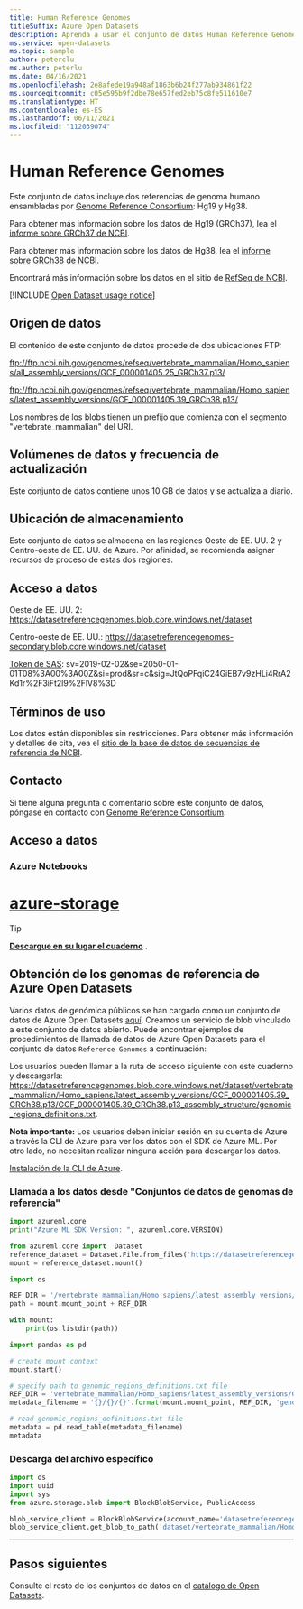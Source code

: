 ```yaml
---
title: Human Reference Genomes
titleSuffix: Azure Open Datasets
description: Aprenda a usar el conjunto de datos Human Reference Genomes en Azure Open Datasets.
ms.service: open-datasets
ms.topic: sample
author: peterclu
ms.author: peterlu
ms.date: 04/16/2021
ms.openlocfilehash: 2e8afede19a948af1863b6b24f277ab934861f22
ms.sourcegitcommit: c05e595b9f2dbe78e657fed2eb75c8fe511610e7
ms.translationtype: HT
ms.contentlocale: es-ES
ms.lasthandoff: 06/11/2021
ms.locfileid: "112039074"
---
```

# <a name="human-reference-genomes"></a>Human Reference Genomes

Este conjunto de datos incluye dos referencias de genoma humano ensambladas por [Genome Reference Consortium](https://www.ncbi.nlm.nih.gov/grc): Hg19 y Hg38.

Para obtener más información sobre los datos de Hg19 (GRCh37), lea el [informe sobre GRCh37 de NCBI](https://www.ncbi.nlm.nih.gov/assembly/GCF_000001405.13/).

Para obtener más información sobre los datos de Hg38, lea el [informe sobre GRCh38 de NCBI](http://www.ncbi.nlm.nih.gov/assembly/GCF_000001405.26/).

Encontrará más información sobre los datos en el sitio de [RefSeq de NCBI](https://www.ncbi.nlm.nih.gov/refseq/).

[!INCLUDE [Open Dataset usage notice](../../includes/open-datasets-usage-note.md)]

## <a name="data-source"></a>Origen de datos

El contenido de este conjunto de datos procede de dos ubicaciones FTP:

ftp://ftp.ncbi.nih.gov/genomes/refseq/vertebrate_mammalian/Homo_sapiens/all_assembly_versions/GCF_000001405.25_GRCh37.p13/

ftp://ftp.ncbi.nih.gov/genomes/refseq/vertebrate_mammalian/Homo_sapiens/latest_assembly_versions/GCF_000001405.39_GRCh38.p13/

Los nombres de los blobs tienen un prefijo que comienza con el segmento "vertebrate_mammalian" del URI.

## <a name="data-volumes-and-update-frequency"></a>Volúmenes de datos y frecuencia de actualización

Este conjunto de datos contiene unos 10 GB de datos y se actualiza a diario.

## <a name="storage-location"></a>Ubicación de almacenamiento

Este conjunto de datos se almacena en las regiones Oeste de EE. UU. 2 y Centro-oeste de EE. UU. de Azure. Por afinidad, se recomienda asignar recursos de proceso de estas dos regiones.

## <a name="data-access"></a>Acceso a datos

Oeste de EE. UU. 2: https://datasetreferencegenomes.blob.core.windows.net/dataset

Centro-oeste de EE. UU.: https://datasetreferencegenomes-secondary.blob.core.windows.net/dataset

[Token de SAS](/azure/storage/common/storage-sas-overview): sv=2019-02-02&se=2050-01-01T08%3A00%3A00Z&si=prod&sr=c&sig=JtQoPFqiC24GiEB7v9zHLi4RrA2Kd1r%2F3iFt2l9%2FlV8%3D

## <a name="use-terms"></a>Términos de uso

Los datos están disponibles sin restricciones. Para obtener más información y detalles de cita, vea el [sitio de la base de datos de secuencias de referencia de NCBI](https://www.ncbi.nlm.nih.gov/refseq/).

## <a name="contact"></a>Contacto

Si tiene alguna pregunta o comentario sobre este conjunto de datos, póngase en contacto con [Genome Reference Consortium](https://www.ncbi.nlm.nih.gov/grc/contact-us).

## <a name="data-access"></a>Acceso a datos

### <a name="azure-notebooks"></a>Azure Notebooks

# <a name="azure-storage"></a>[azure-storage](#tab/azure-storage)

<!-- nbstart https://opendatasets-api.azure.com/discoveryapi/OpenDataset/DownloadNotebook?serviceType=AzureNotebooks&package=azure-storage&registryId=genomics-reference-genomes -->

> [!TIP]
> **[Descargue en su lugar el cuaderno](https://opendatasets-api.azure.com/discoveryapi/OpenDataset/DownloadNotebook?serviceType=AzureNotebooks&package=azure-storage&registryId=genomics-reference-genomes)** .

## <a name="getting-the-reference-genomes-from-azure-open-datasets"></a>Obtención de los genomas de referencia de Azure Open Datasets

Varios datos de genómica públicos se han cargado como un conjunto de datos de Azure Open Datasets [aquí](https://azure.microsoft.com/services/open-datasets/catalog/). Creamos un servicio de blob vinculado a este conjunto de datos abierto. Puede encontrar ejemplos de procedimientos de llamada de datos de Azure Open Datasets para el conjunto de datos `Reference Genomes` a continuación:

Los usuarios pueden llamar a la ruta de acceso siguiente con este cuaderno y descargarla: https://datasetreferencegenomes.blob.core.windows.net/dataset/vertebrate_mammalian/Homo_sapiens/latest_assembly_versions/GCF_000001405.39_GRCh38.p13/GCF_000001405.39_GRCh38.p13_assembly_structure/genomic_regions_definitions.txt.

**Nota importante:** Los usuarios deben iniciar sesión en su cuenta de Azure a través la CLI de Azure para ver los datos con el SDK de Azure ML. Por otro lado, no necesitan realizar ninguna acción para descargar los datos.

[Instalación de la CLI de Azure](/cli/azure/install-azure-cli).

### <a name="calling-the-data-from--reference-genome-datasets"></a>Llamada a los datos desde "Conjuntos de datos de genomas de referencia"

```python
import azureml.core
print("Azure ML SDK Version: ", azureml.core.VERSION)
```

```python
from azureml.core import  Dataset
reference_dataset = Dataset.File.from_files('https://datasetreferencegenomes.blob.core.windows.net/dataset')
mount = reference_dataset.mount()
```

```python
import os

REF_DIR = '/vertebrate_mammalian/Homo_sapiens/latest_assembly_versions/GCF_000001405.39_GRCh38.p13/GCF_000001405.39_GRCh38.p13_assembly_structure'
path = mount.mount_point + REF_DIR

with mount:
    print(os.listdir(path))
```

```python
import pandas as pd

# create mount context
mount.start()

# specify path to genomic_regions_definitions.txt file
REF_DIR = 'vertebrate_mammalian/Homo_sapiens/latest_assembly_versions/GCF_000001405.39_GRCh38.p13/GCF_000001405.39_GRCh38.p13_assembly_structure'
metadata_filename = '{}/{}/{}'.format(mount.mount_point, REF_DIR, 'genomic_regions_definitions.txt')

# read genomic_regions_definitions.txt file
metadata = pd.read_table(metadata_filename)
metadata
```

### <a name="download-the-specific-file"></a>Descarga del archivo específico

```python
import os
import uuid
import sys
from azure.storage.blob import BlockBlobService, PublicAccess

blob_service_client = BlockBlobService(account_name='datasetreferencegenomes',sas_token='sv=2019-02-02&se=2050-01-01T08%3A00%3A00Z&si=prod&sr=c&sig=JtQoPFqiC24GiEB7v9zHLi4RrA2Kd1r%2F3iFt2l9%2FlV8%3D')     
blob_service_client.get_blob_to_path('dataset/vertebrate_mammalian/Homo_sapiens/latest_assembly_versions/GCF_000001405.39_GRCh38.p13/GCF_000001405.39_GRCh38.p13_assembly_structure', 'genomic_regions_definitions.txt', './genomic_regions_definitions.txt')
```

<!-- nbend -->

---

## <a name="next-steps"></a>Pasos siguientes

Consulte el resto de los conjuntos de datos en el [catálogo de Open Datasets](dataset-catalog.md).